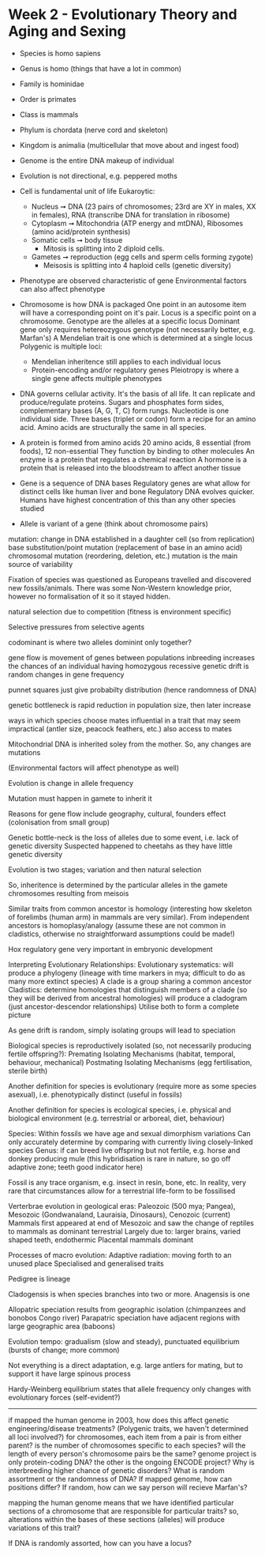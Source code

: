 <!-- SPDX-License-Identifier: zlib-acknowledgement -->
# Week 2 - Evolutionary Theory and Aging and Sexing
* Species is homo sapiens 
* Genus is homo (things that have a lot in common) 
* Family is hominidae
* Order is primates
* Class is mammals
* Phylum is chordata (nerve cord and skeleton)
* Kingdom is animalia (multicellular that move about and ingest food)

* Genome is the entire DNA makeup of individual
* Evolution is not directional, e.g. peppered moths
* Cell is fundamental unit of life
  Eukaroytic:
    - Nucleus ➞ DNA (23 pairs of chromosomes; 23rd are XY in males, XX in females), 
                RNA (transcribe DNA for translation in ribosome)
    - Cytoplasm ➞ Mitochondria (ATP energy and mtDNA), 
                  Ribosomes (amino acid/protein synthesis)
  - Somatic cells ➞ body tissue
    * Mitosis is splitting into 2 diploid cells.
  - Gametes ➞ reproduction (egg cells and sperm cells forming zygote)
    * Meisosis is splitting into 4 haploid cells (genetic diversity)

* Phenotype are observed characteristic of gene
  Environmental factors can also affect phenotype

* Chromosome is how DNA is packaged
  One point in an autosome item will have a corresponding point on it's pair.
  Locus is a specific point on a chromosome.
  Genotype are the alleles at a specific locus
  Dominant gene only requires hetereozygous genotype (not necessarily better, e.g. Marfan's)
  A Mendelian trait is one which is determined at a single locus
  Polygenic is multiple loci:
    - Mendelian inheritence still applies to each individual locus
    - Protein-encoding and/or regulatory genes
  Pleiotropy is where a single gene affects multiple phenotypes 

* DNA governs cellular activity. It's the basis of all life.
  It can replicate and produce/regulate proteins.
  Sugars and phosphates form sides, complementary bases (A, G, T, C) form rungs. 
  Nucleotide is one individual side.
  Three bases (triplet or codon) form a recipe for an amino acid.
  Amino acids are structurally the same in all species.

* A protein is formed from amino acids
  20 amino acids, 8 essential (from foods), 12 non-essential 
  They function by binding to other molecules 
  An enzyme is a protein that regulates a chemical reaction
  A hormone is a protein that is released into the bloodstream to affect another tissue

* Gene is a sequence of DNA bases
  Regulatory genes are what allow for distinct cells like human liver and bone 
  Regulatory DNA evolves quicker. 
  Humans have highest concentration of this than any other species studied
* Allele is variant of a gene (think about chromosome pairs)


mutation: change in DNA established in a daughter cell (so from replication)
base substitution/point mutation (replacement of base in an amino acid)
chromosomal mutation (reordering, deletion, etc.)
mutation is the main source of variability

Fixation of species was questioned as Europeans travelled and discovered new fossils/animals.
There was some Non-Western knowledge prior, however no formalisation of it so it stayed hidden.


natural selection due to competition (fitness is environment specific)

Selective pressures from selective agents

codominant is where two alleles dominint only together?



gene flow is movement of genes between populations
inbreeding increases the chances of an individual having homozygous recessive
genetic drift is random changes in gene frequency

punnet squares just give probabilty distribution (hence randomness of DNA)

genetic bottleneck is rapid reduction in population size, then later increase

ways in which species choose mates influential in a trait that may seem impractical (antler size, peacock feathers, etc.)
also access to mates



Mitochondrial DNA is inherited soley from the mother. So, any changes are mutations


(Environmental factors will affect phenotype as well)


Evolution is change in allele frequency

Mutation must happen in gamete to inherit it

Reasons for gene flow include geography, cultural, founders effect (colonisation from small group)

Genetic bottle-neck is the loss of alleles due to some event, i.e. lack of genetic diversity 
Suspected happened to cheetahs as they have little genetic diversity

Evolution is two stages; variation and then natural selection

So, inheritence is determined by the particular alleles in the gamete chromosomes resulting from meisois

Similar traits from common ancestor is homology (interesting how skeleton of forelimbs (human arm) in mammals are very similar). 
From independent ancestors is homoplasy/analogy (assume these are not common in cladistics, otherwise no straightforward assumptions could be made!)

Hox regulatory gene very important in embryonic development

Interpreting Evolutionary Relationships:
Evolutionary systematics: will produce a phylogeny (lineage with time markers in mya; difficult to do as many more extinct species) 
A clade is a group sharing a common ancestor
Cladistics: determine homologies that distinguish members of a clade (so they will be derived from ancestral homologies)
will produce a cladogram (just ancestor-descendor relationships)
Utilise both to form a complete picture

As gene drift is random, simply isolating groups will lead to speciation

Biological species is reproductively isolated (so, not necessarily producing fertile offspring?):
Premating Isolating Mechanisms (habitat, temporal, behaviour, mechanical)
Postmating Isolating Mechanisms (egg fertilisation, sterile birth)

Another definition for species is evolutionary (require more as some species asexual), 
i.e. phenotypically distinct (useful in fossils)

Another definition for species is ecological species, 
i.e. physical and biological environment (e.g. terrestrial or arboreal, diet, behaviour)

Species:
Within fossils we have age and sexual dimorphism variations
Can only accurately determine by comparing with currently living closely-linked species
Genus: if can breed live offspring but not fertile, e.g. horse and donkey producing mule (this hybridisation is rare in nature, so go off adaptive zone; teeth good indicator here)

Fossil is any trace organism, e.g. insect in resin, bone, etc. 
In reality, very rare that circumstances allow for a terrestrial life-form to be fossilised

Verterbrae evolution in geological eras: Paleozoic (500 mya; Pangea), Mesozoic (Gondwanaland, Lauraisia, Dinosaurs), Cenozoic (current)
Mammals first appeared at end of Mesozoic and saw the change of reptiles to mammals as dominant terrestrial
Largely due to: larger brains, varied shaped teeth, endothermic
Placental mammals dominant

Processes of macro evolution:
Adaptive radiation: moving forth to an unused place 
Specialised and generalised traits

Pedigree is lineage

Cladogensis is when species branches into two or more.
Anagensis is one

Allopatric speciation results from geographic isolation (chimpanzees and bonobos Congo river)
Parapatric speciation have adjacent regions with large geographic area (baboons)

Evolution tempo: gradualism (slow and steady), punctuated equilibrium (bursts of change; more common)

Not everything is a direct adaptation, e.g. large antlers for mating, but to support it have large spinous process  

Hardy-Weinberg equilibrium states that allele frequency only changes with evolutionary forces (self-evident?)

------------------------------------------------------------------------
if mapped the human genome in 2003, how does this affect genetic engineering/disease treatments? 
(Polygenic traits, we haven't determined all loci involved?)
for chromosomes, each item from a pair is from either parent?
is the number of chromosomes specific to each species?
will the length of every person's chromosome pairs be the same?
genome project is only protein-coding DNA? the other is the ongoing ENCODE project?
Why is interbreeding higher chance of genetic disorders?
What is random assortment or the randomness of DNA? If mapped genome, how can positions differ? If random, how can we say person will recieve Marfan's?

mapping the human genome means that we have identified particular sections of a chromosome 
that are responsible for particular traits?
so, alterations within the bases of these sections (alleles) 
will produce variations of this trait?

If DNA is randomly assorted, how can you have a locus?
